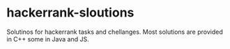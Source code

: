 # hackerrank-sloutions

Solutinos for hackerrank tasks and chellanges. 
Most solutions are provided in C++ some in Java and JS.
